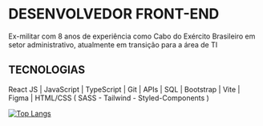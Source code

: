 # DESENVOLVEDOR FRONT-END

Ex-militar com 8 anos de experiência como Cabo do Exército Brasileiro
em setor administrativo, atualmente em transição para a área de TI

## TECNOLOGIAS
React JS | JavaScript | TypeScript | Git | APIs | SQL | Bootstrap | Vite | Figma | HTML/CSS ( SASS - Tailwind - Styled-Components )















[![Top Langs](https://github-readme-stats.vercel.app/api/top-langs/?username=andreyklaveren&layout=donut&theme=dark)](https://github.com/andreyklaveren/github-readme-stats)
